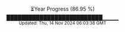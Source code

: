 <p align="center">
⏳Year Progress (86.95 %)<br>
██████████████████████████▁▁▁▁ <br>
<sub>Updated: Thu, 14 Nov 2024 06:03:38 GMT</sub>
</p>


